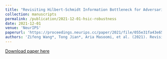 ```yaml
---
title: "Revisiting Hilbert-Schmidt Information Bottleneck for Adversarial Robustness"
collection: manuscripts
permalink: /publication/2021-12-01-hsic-robustness
date: 2021-12-01
venue: 'NeurIPS'
paperurl: 'https://proceedings.neurips.cc/paper/2021/file/055e31fa43e652cb4ab6c0ee845c8d36-Paper.pdf'
authors: 'Zifeng Wang*, Tong Jian*, Aria Masoomi, et al. (2021). Revisiting Hilbert-Schmidt Information Bottleneck for Adversarial Robustness. <i>NeurIPS</i>.'
---
```


<a href='https://proceedings.neurips.cc/paper/2021/file/055e31fa43e652cb4ab6c0ee845c8d36-Paper.pdf'>Download paper here</a>
